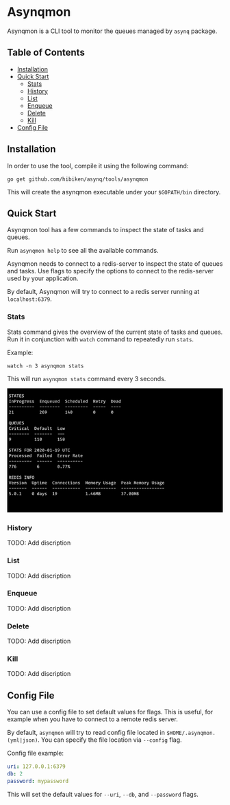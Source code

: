 # Asynqmon

Asynqmon is a CLI tool to monitor the queues managed by `asynq` package.

## Table of Contents

- [Installation](#installation)
- [Quick Start](#quick-start)
  - [Stats](#stats)
  - [History](#history)
  - [List](#list)
  - [Enqueue](#enqueue)
  - [Delete](#delete)
  - [Kill](#kill)
- [Config File](#config-file)

## Installation

In order to use the tool, compile it using the following command:

    go get github.com/hibiken/asynq/tools/asynqmon

This will create the asynqmon executable under your `$GOPATH/bin` directory.

## Quick Start

Asynqmon tool has a few commands to inspect the state of tasks and queues.

Run `asynqmon help` to see all the available commands.

Asynqmon needs to connect to a redis-server to inspect the state of queues and tasks. Use flags to specify the options to connect to the redis-server used by your application.

By default, Asynqmon will try to connect to a redis server running at `localhost:6379`.

### Stats

Stats command gives the overview of the current state of tasks and queues. Run it in conjunction with `watch` command to repeatedly run `stats`.

Example:

    watch -n 3 asynqmon stats

This will run `asynqmon stats` command every 3 seconds.

![Gif](/docs/assets/asynqmon_stats.gif)

### History

TODO: Add discription

### List

TODO: Add discription

### Enqueue

TODO: Add discription

### Delete

TODO: Add discription

### Kill

TODO: Add discription

## Config File

You can use a config file to set default values for flags.
This is useful, for example when you have to connect to a remote redis server.

By default, `asynqmon` will try to read config file located in
`$HOME/.asynqmon.(yml|json)`. You can specify the file location via `--config` flag.

Config file example:

```yml
uri: 127.0.0.1:6379
db: 2
password: mypassword
```

This will set the default values for `--uri`, `--db`, and `--password` flags.
